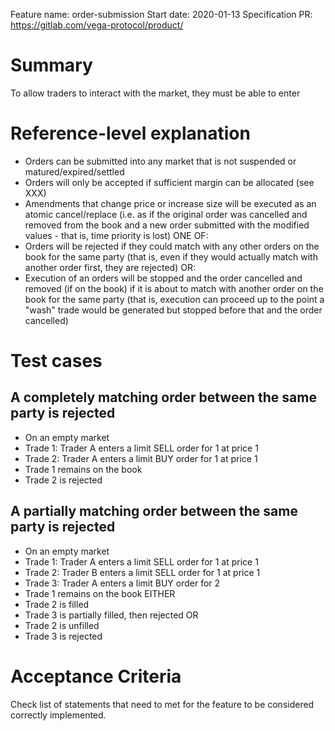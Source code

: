 Feature name: order-submission
Start date: 2020-01-13
Specification PR: https://gitlab.com/vega-protocol/product/

# Summary
To allow traders to interact with the market, they must be able to enter 

# Reference-level explanation
- Orders can be submitted into any market that is not suspended or matured/expired/settled
- Orders will only be accepted if sufficient margin can be allocated (see XXX)
- Amendments that change price or increase size will be executed as an atomic cancel/replace (i.e. as if the original order was cancelled and removed from the book and a new order submitted with the modified values - that is, time priority is lost)
ONE OF:
- Orders will be rejected if they could match with any other orders on the book for the same party (that is, even if they would actually match with another order first, they are rejected)
OR: 
- Execution of an orders will be stopped and the order cancelled and removed (if on the book) if it is about to match with another order on the book for the same party (that is, execution can proceed up to the point a "wash" trade would be generated  but stopped before that and the order cancelled)


# Test cases
## A completely matching order between the same party is rejected
- On an empty market
- Trade 1: Trader A enters a limit SELL order for 1 at price 1
- Trade 2: Trader A enters a limit BUY order for 1 at price 1
- Trade 1 remains on the book
- Trade 2 is rejected

## A partially matching order between the same party is rejected
- On an empty market
- Trade 1: Trader A enters a limit SELL order for 1 at price 1
- Trade 2: Trader B enters a limit SELL order for 1 at price 1
- Trade 3: Trader A enters a limit BUY order for 2
- Trade 1 remains on the book
EITHER
- Trade 2 is filled
- Trade 3 is partially filled, then rejected
OR
- Trade 2 is unfilled
- Trade 3 is rejected

# Acceptance Criteria
Check list of statements that need to met for the feature to be considered correctly implemented.
